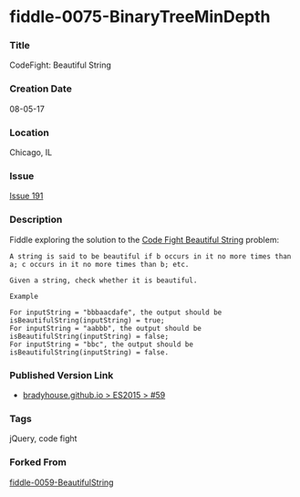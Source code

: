 fiddle-0075-BinaryTreeMinDepth
======

### Title

CodeFight: Beautiful String


### Creation Date

08-05-17


### Location

Chicago, IL


### Issue

[Issue 191](https://github.com/bradyhouse/house/issues/191)


### Description

Fiddle exploring the solution to the [Code Fight Beautiful String](https://codefights.com/arcade/intro/level-10/PHSQhLEw3K2CmhhXE) problem:

    A string is said to be beautiful if b occurs in it no more times than a; c occurs in it no more times than b; etc.
    
    Given a string, check whether it is beautiful.
    
    Example
    
    For inputString = "bbbaacdafe", the output should be
    isBeautifulString(inputString) = true;
    For inputString = "aabbb", the output should be
    isBeautifulString(inputString) = false;
    For inputString = "bbc", the output should be
    isBeautifulString(inputString) = false.


### Published Version Link

* [bradyhouse.github.io > ES2015 > #59](http://bradyhouse.github.io/jquery/fiddle-0075-BinaryTreeMinDepth/index.html#)


### Tags

jQuery, code fight


### Forked From

[fiddle-0059-BeautifulString](../fiddle-0059-BeautifulString)
